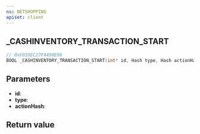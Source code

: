 ```yaml
---
ns: NETSHOPPING
apiset: client
---
```

## _CASHINVENTORY_TRANSACTION_START

```c
// 0xF039EC27F4490E96
BOOL _CASHINVENTORY_TRANSACTION_START(int* id, Hash type, Hash actionHash);
```


## Parameters
* **id**:
* **type**:
* **actionHash**:

## Return value